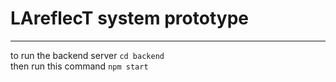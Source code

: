 # LAreflecT system prototype
---
to run the backend server `cd backend` <br>
then run this command `npm start`
